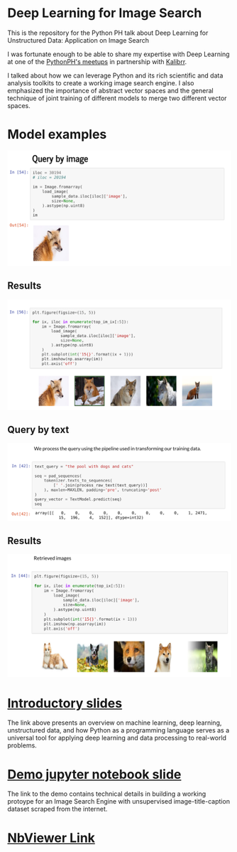# Deep Learning for Image Search
This is the repository for the Python PH talk about Deep Learning for Unstructured Data: Application on Image Search

I was fortunate enough to be able to share my expertise with Deep Learning at one of the [PythonPH's meetups](https://www.meetup.com/pythonph/events/250643274/) in partnership with [Kalibrr](https://www.kalibrr.com).

I talked about how we can leverage Python and its rich scientific and data analysis toolkits to create a working image search engine.
I also emphasized the importance of abstract vector spaces and the general technique of joint training of different models to merge two different vector spaces.

# Model examples

![image-query](/image-search-image-query.png)

## Results
![image-results](/image-search-image-results.png)

## Query by text
![text-query](/image-search-text-query.png)

## Results
![text-results](/image-search-text-results.png)

# [Introductory slides](https://docs.google.com/presentation/d/177ujeYeFYf9tPiaR409HDfMMwqCiF85WUUgSeOZHsnE/)

The link above presents an overview on machine learning, deep learning, unstructured data, and how Python as a programming language serves as a universal tool for applying deep learning and data processing to real-world problems.


# [Demo jupyter notebook slide](http://htmlpreview.github.io/?https://github.com/avsolatorio/deep-learning-image-search/blob/master/src/models/Image%20Search%20Model.slides.html#/)

The link to the demo contains technical details in building a working protoype for an Image Search Engine with unsupervised image-title-caption dataset scraped from the internet.

# [NbViewer Link](https://nbviewer.jupyter.org/github/avsolatorio/deep-learning-image-search/blob/master/src/models/Image%20Search%20Model.ipynb)
